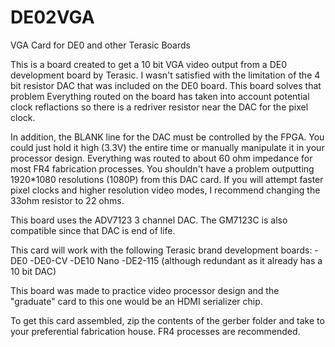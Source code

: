 # DE02VGA
VGA Card for DE0 and other Terasic Boards


This is a board created to get a 10 bit VGA video output from a DE0 development board by Terasic.  I wasn't satisfied with the limitation of the 4 bit resistor DAC that was included on the DE0 board.  This board solves that problem
Everything routed on the board has taken into account potential clock reflactions so there is a redriver resistor near the DAC for the pixel clock.

In addition, the BLANK line for the DAC must be controlled by the FPGA.  You could just hold it high (3.3V) the entire time or manually manipulate it in your processor design.
Everything was routed to about 60 ohm impedance for most FR4 fabrication processes.  You shouldn't have a problem outputting 1920*1080 resolutions (1080P) from this DAC card. If you will attempt faster pixel clocks and higher resolution video modes, I recommend changing the 33ohm resistor to 22 ohms.

This board uses the ADV7123 3 channel DAC.  The GM7123C is also compatible since that DAC is end of life.  

This card will work with the following Terasic brand development boards:
-DE0
-DE0-CV
-DE10 Nano
-DE2-115 (although redundant as it already has a 10 bit DAC)

This board was made to practice video processor design and the "graduate" card to this one would be an HDMI serializer chip.

To get this card assembled, zip the contents of the gerber folder and take to your preferential fabrication house.  FR4 processes are recommended.
